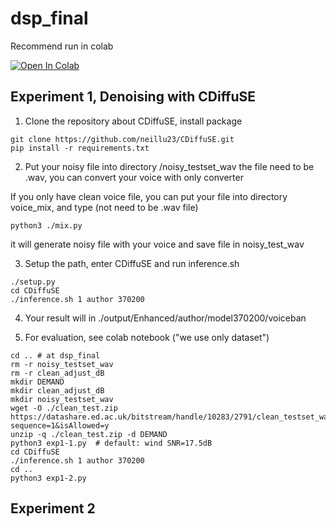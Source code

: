 # dsp_final

Recommend run in colab

[![Open In Colab](https://colab.research.google.com/assets/colab-badge.svg)](https://colab.research.google.com/drive/1pmfr4qFPk1hDQNAVSr4JtLpKw4L-haut?usp=sharing)


## Experiment 1, Denoising with CDiffuSE

1. Clone the repository about CDiffuSE, install package
```
git clone https://github.com/neillu23/CDiffuSE.git
pip install -r requirements.txt
```

2. Put your noisy file into directory /noisy_testset_wav
the file need to be .wav, you can convert your voice with only converter

If you only have clean voice file, you can put your file into directory voice_mix, and type (not need to be .wav file)

```
python3 ./mix.py
```
it will generate noisy file with your voice and save file in noisy_test_wav

3. Setup the path, enter CDiffuSE and run inference.sh
```
./setup.py
cd CDiffuSE
./inference.sh 1 author 370200
```
4. Your result will in ./output/Enhanced/author/model370200/voiceban

5. For evaluation, see colab notebook ("we use only dataset")


```
cd .. # at dsp_final
rm -r noisy_testset_wav
rm -r clean_adjust_dB
mkdir DEMAND
mkdir clean_adjust_dB
mkdir noisy_testset_wav
wget -O ./clean_test.zip https://datashare.ed.ac.uk/bitstream/handle/10283/2791/clean_testset_wav.zip?sequence=1&isAllowed=y
unzip -q ./clean_test.zip -d DEMAND
python3 exp1-1.py  # default: wind SNR=17.5dB
cd CDiffuSE
./inference.sh 1 author 370200
cd ..
python3 exp1-2.py

```
## Experiment 2

